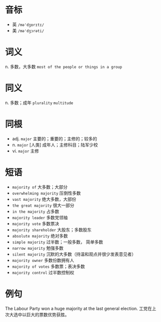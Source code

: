 # 音标

- 英 `/mə'dʒɒrɪtɪ/`
- 美 `/mə'dʒɔrəti/`

# 词义

n. 多数，大多数
`most of the people or things in a group`

# 同义

n. 多数；成年
`plurality` `multitude`

# 同根

- adj. `major` 主要的；重要的；主修的；较多的
- n. `major` [人类] 成年人；主修科目；陆军少校
- vi. `major` 主修

# 短语

- `majority of` 大多数；大部分
- `overwhelming majority` 压倒性多数
- `vast majority` 绝大多数，大部份
- `the great majority` 很大一部分
- `in the majority` 占多数
- `majority leader` 多数党领袖
- `majority vote` 多数票决
- `majority shareholder` 大股东；多数股东
- `absolute majority` 绝对多数
- `simple majority` 过半数；一般多数， 简单多数
- `narrow majority` 勉强多数
- `silent majority` 沉默的大多数（持温和观点并很少发表意见者）
- `majority owner` 多数份数拥有人
- `majority of votes` 多数票；表决多数
- `majority control` 过半数控制权

# 例句

The Labour Party won a huge majority at the last general election.
工党在上次大选中以巨大的票数优势获胜。


